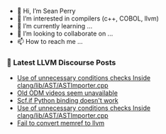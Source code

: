 - 👋 Hi, I’m Sean Perry
- 👀 I’m interested in compilers (c++, COBOL, llvm)
- 🌱 I’m currently learning ...
- 💞️ I’m looking to collaborate on ...
- 📫 How to reach me ...

<!---
s66perry/s66perry is a ✨ special ✨ repository because its `README.md` (this file) appears on your GitHub profile.
You can click the Preview link to take a look at your changes.
--->
### 📕 Latest LLVM Discourse Posts

<!-- DISCOURSE-LLVM:START -->
- [Use of unnecessary conditions checks Inside clang/lib/AST/ASTImporter.cpp](https://discourse.llvm.org/t/use-of-unnecessary-conditions-checks-inside-clang-lib-ast-astimporter-cpp/60576/2)
- [Old ODM videos seem unavailable](https://discourse.llvm.org/t/old-odm-videos-seem-unavailable/60577/1)
- [Scf.if Python binding doesn&#39;t work](https://discourse.llvm.org/t/scf-if-python-binding-doesnt-work/60531/3)
- [Use of unnecessary conditions checks Inside clang/lib/AST/ASTImporter.cpp](https://discourse.llvm.org/t/use-of-unnecessary-conditions-checks-inside-clang-lib-ast-astimporter-cpp/60576/1)
- [Fail to convert memref to llvm](https://discourse.llvm.org/t/fail-to-convert-memref-to-llvm/60553/3)
<!-- DISCOURSE-LLVM:END -->
